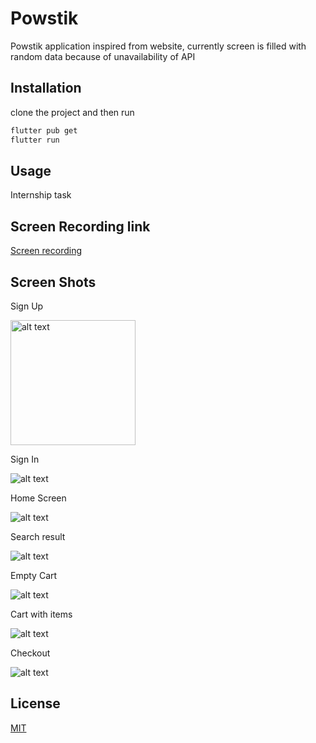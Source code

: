 # Powstik

Powstik application inspired from website, currently screen is filled with random data because of unavailability of API

## Installation

clone the project and then run
```bash
flutter pub get
flutter run
```

## Usage

Internship task

## Screen Recording link

[Screen recording](https://drive.google.com/file/d/1KwKWXYtVT3sRi8ZrnIiz-lzEAtrj1Ol4/view?usp=sharing)

## Screen Shots
Sign Up

<img src="https://github.com/Him-anshuSharma/powstik/blob/main/signup.png" alt="alt text" width="200" height="200">

Sign In

<img src="https://github.com/Him-anshuSharma/powstik/blob/main/signin.png" alt="alt text">

Home Screen

<img src="https://github.com/Him-anshuSharma/powstik/blob/main/homescreen.png" alt="alt text">

Search result

<img src="https://github.com/Him-anshuSharma/powstik/blob/main/search_results.png" alt="alt text">

Empty Cart

<img src="https://github.com/Him-anshuSharma/powstik/blob/main/empty_cart.png" alt="alt text">

Cart with items

<img src="https://github.com/Him-anshuSharma/powstik/blob/main/cart_with_items.png" alt="alt text">

Checkout

<img src="https://github.com/Him-anshuSharma/powstik/blob/main/checkout.png" alt="alt text">

## License

[MIT](https://choosealicense.com/licenses/mit/)
